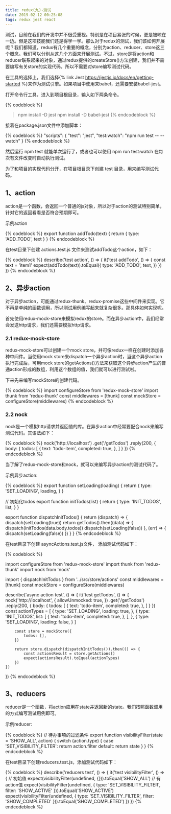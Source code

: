 ```yaml
---
title: redux(九)-测试
date: 2019-02-12 00:25:08
tags: redux jest react
---
```


测试，目前在我们的开发中并不很受重视。特别是在项目紧张的时候，更是被晾在一边。但是这项技能我们还是得学一学。那么对于redux的测试，我们该如何开展呢？我们都知道，redux有几个重要的概念，分别为action、reducer、store这三个概念。我们可以分别从这几个方面来开展测试。不过，store是将action和reducer联系起来的对象，通过redux提供的createStore()方法创建，我们并不需要编写有关store的实现代码，所以不需要对store编写测试代码。

在工具的选择上，我们选择{% link Jest  https://jestjs.io/docs/en/getting-started %}来作为测试引擎。如果项目中使用来babel，还需要安装babel-jest。

打开命令行工具，进入到项目根目录，输入如下两条命令。

{% codeblock %}
> npm install -D jest
> npm install -D babel-jest
{% endcodeblock %}

接着在package.json文件中添加脚本：

{% codeblock %}
"scripts": {
    "test": "jest",
    "test:watch": "npm run test -- --watch"
}
{% endcodeblock %}

然后运行 npm test 就能单次运行了，或者也可以使用 npm run test:watch 在每次有文件改变时自动执行测试。

为了和项目的实现代码分开，在项目根目录下创建 test 目录，用来编写测试代码。

## 1、action

action是一个函数，会返回一个普通的js对象，所以对于action的测试特别简单，针对它的返回看看是否符合预期即可。

示例action

{% codeblock %}
export function addTodo(text) {
  return { type: 'ADD_TODO', text }
}
{% endcodeblock %}

在test目录下创建 actions.test.js 文件来测试addTodo这个action，如下：

{% codeblock %}
describe('test action', () => {
    it('test addTodo', () => {
        const text = 'item1'
        expect(addTodo(text)).toEqual({
            type: 'ADD_TODO',
            text,
        })
    })
})
{% endcodeblock %}

## 2、异步action

对于异步action，可能通过redux-thunk、redux-promise这些中间件来实现。它不再是单纯的函数调用，所以测试用例编写起来就复杂很多。那具体如何实现呢。

首先使用redux-mock-store来模拟redux的store。而在异步action中，我们经常会发送http请求，我们还需要模拟http请求。

### 2.1 redux-mock-store

redux-mock-store可以创建一个mock store，并可像redux一样在创建时添加各种中间件。当使用mock store来dispatch一个异步action时，当这个异步action执行完成后，可用mock store的getActions()方法来获取这个异步action产生的普通action形成的数组，利用这个数组的值，我们就可以进行测试啦。

下来先来编写mockStore的创建代码。

{% codeblock %}
import configureStore from 'redux-mock-store'
import thunk from 'redux-thunk'
const middlewares = [thunk]
const mockStore = configureStore(middlewares)
{% endcodeblock %}

### 2.2 nock

nock是一个模拟http请求并返回值的库。在异步action中经常要配合nock来编写测试代码。其语法如下：

{% codeblock %}
nock('http://localhost')
    .get('/getTodos')
    .reply(200, {
        body: {
            todos: [
                {
                    text: 'todo-item',
                    completed: true,
                },
            ]
        }
    })
{% endcodeblock %}

当了解了redux-mock-store和nock，就可以来编写异步action的测试代码了。

示例异步action:

{% codeblock %}
export function setLoading(loading) {
  return {
    type: 'SET_LOADING',
    loading,
  }
}

// 初始化todos
export function initTodos(list) {
  return {
    type: 'INIT_TODOS',
    list,
  }
}

export function dispatchInitTodos() {
  return (dispatch) => {
    dispatch(setLoading(true))
    return getTodos().then((data) => {
      dispatch(initTodos(data.body.todos))
      dispatch(setLoading(false))
    }, (err) => {
      dispatch(setLoading(false))
    })
  }
}
{% endcodeblock %}

在test目录下创建 asyncActions.test.js文件， 添加测试代码如下：

{% codeblock %}

import configureStore from 'redux-mock-store'
import thunk from 'redux-thunk'
import nock from 'nock'

import { dispatchInitTodos } from '../src/store/actions'
const middlewares = [thunk]
const mockStore = configureStore(middlewares)

describe('async action test', () => {
    it('test getTodos', () => {
        nock('http://localhost', {
            allowUnmocked: true,
        })
        .get('/getTodos')
        .reply(200, {
            body: {
                todos: [
                    {
                        text: 'todo-item',
                        completed: true,
                    },
                ]
            }
        })
        const actionTypes = [
            {
                type: 'SET_LOADING',
                loading: true,
            },
            {
                type: 'INIT_TODOS',
                list: [
                    {
                        text: 'todo-item',
                        completed: true,
                    },
                ],
            },
            {
                type: 'SET_LOADING',
                loading: false,
            }
        ]

        const store = mockStore({
            todos: [],
        })

        return store.dispatch(dispatchInitTodos()).then(() => {
            const actionsResult = store.getActions()
            expect(actionsResult).toEqual(actionTypes)
        })
    })
})
{% endcodeblock %}

## 3、reducers

reducer是一个函数，将action应用在state并返回新的state。我们按照函数调用的方式编写测试用例即可。

示例reducer:

{% codeblock %}
// 待办事项的过滤条件
export function visibilityFilter(state = 'SHOW_ALL', action) {
    switch (action.type) {
        case 'SET_VISIBILITY_FILTER':
            return action.filter
        default:
            return state
    }
}
{% endcodeblock %}

在test目录下创建reducers.test.js，添加测试代码如下：

{% codeblock %}
describe('reducers test', () => {
    it('test visibilityFilter', () => {
        // 初始值
        expect(visibilityFilter(undefined, {})).toEqual('SHOW_ALL')
        // 有action值
        expect(visibilityFilter(undefined, {
            type: 'SET_VISIBILITY_FILTER',
            filter: 'SHOW_ACTIVE'
        })).toEqual('SHOW_ACTIVE')
        expect(visibilityFilter(undefined, {
            type: 'SET_VISIBILITY_FILTER',
            filter: 'SHOW_COMPLETED'
        })).toEqual('SHOW_COMPLETED')
    })
})
{% endcodeblock %}